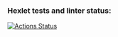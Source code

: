 ### Hexlet tests and linter status:
[![Actions Status](https://github.com/Ritter00/python-project-lvl1/workflows/hexlet-check/badge.svg)](https://github.com/Ritter00/python-project-lvl1/actions)